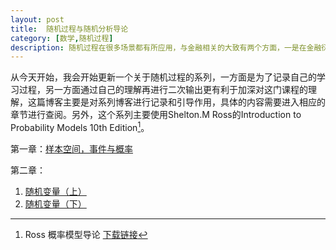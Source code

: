 ```yaml
---
layout: post
title:  随机过程与随机分析导论
category: [数学,随机过程] 
description: 随机过程在很多场景都有所应用，与金融相关的大致有两个方面，一是在金融衍生品定价，一般是期权定价等非线性衍生品的定价，另一方面是金融计量统计，包括时间序列分析等，随机过程理论是其理论支撑，想要进行深入的研究金融，特别是数理金融，随机过程是绕不开的。这篇博客是一系列随机过程博客的导论，起到一个大纲和引导的作用，以供后续查阅。
---
```

从今天开始，我会开始更新一个关于随机过程的系列，一方面是为了记录自己的学习过程，另一方面通过自己的理解再进行二次输出更有利于加深对这门课程的理解，这篇博客主要是对系列博客进行记录和引导作用，具体的内容需要进入相应的章节进行查阅。另外，这个系列主要使用Shelton.M Ross的Introduction to Probability Models 10th Edition[^1]。

第一章：[样本空间，事件与概率](/随机过程/2019/05/06/样本空间-时间与概率.html)

第二章：
1. [随机变量（上）](/随机过程/2019/05/06/随机变量上.html)
2. [随机变量（下）](/随机过程/2019/05/09/随机变量下.html)   

[^1]: Ross 概率模型导论 [下载链接](https://page72.ctfile.com/fs/1623972-206383059)